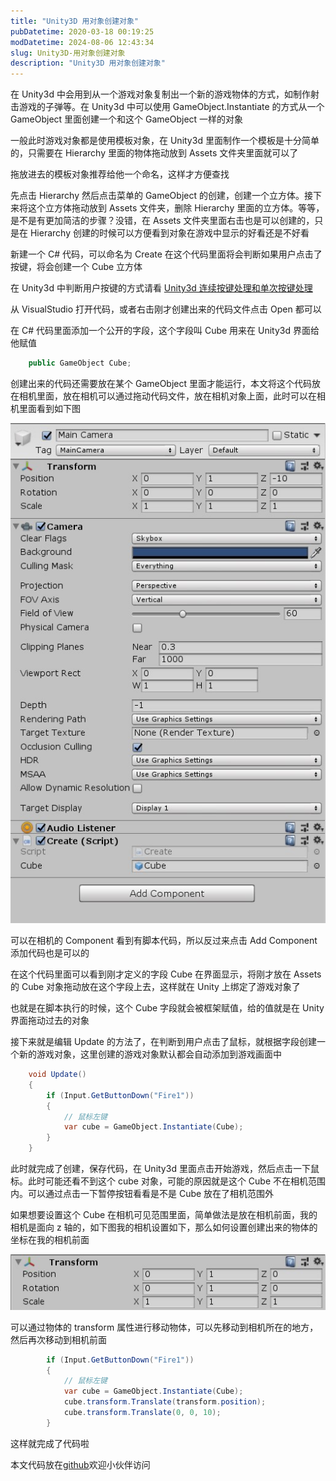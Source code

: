 ```yaml
---
title: "Unity3D 用对象创建对象"
pubDatetime: 2020-03-18 00:19:25
modDatetime: 2024-08-06 12:43:34
slug: Unity3D-用对象创建对象
description: "Unity3D 用对象创建对象"
---
```





在 Unity3d 中会用到从一个游戏对象复制出一个新的游戏物体的方式，如制作射击游戏的子弹等。在 Unity3d 中可以使用 GameObject.Instantiate 的方式从一个 GameObject 里面创建一个和这个 GameObject 一样的对象

<!--more-->


<!-- CreateTime:2020/3/18 8:19:25 -->



一般此时游戏对象都是使用模板对象，在 Unity3d 里面制作一个模板是十分简单的，只需要在 Hierarchy 里面的物体拖动放到 Assets 文件夹里面就可以了

拖放进去的模板对象推荐给他一个命名，这样才方便查找

先点击 Hierarchy 然后点击菜单的 GameObject 的创建，创建一个立方体。接下来将这个立方体拖动放到 Assets 文件夹，删除 Hierarchy 里面的立方体。等等，是不是有更加简洁的步骤？没错，在 Assets 文件夹里面右击也是可以创建的，只是在 Hierarchy 创建的时候可以方便看到对象在游戏中显示的好看还是不好看

新建一个 C# 代码，可以命名为 Create 在这个代码里面将会判断如果用户点击了按键，将会创建一个 Cube 立方体

在 Unity3d 中判断用户按键的方式请看 [Unity3d 连续按键处理和单次按键处理](https://blog.lindexi.com/post/Unity3d-%E8%BF%9E%E7%BB%AD%E6%8C%89%E9%94%AE%E5%A4%84%E7%90%86%E5%92%8C%E5%8D%95%E6%AC%A1%E6%8C%89%E9%94%AE%E5%A4%84%E7%90%86.html)

从 VisualStudio 打开代码，或者右击刚才创建出来的代码文件点击 Open 都可以

在 C# 代码里面添加一个公开的字段，这个字段叫 Cube 用来在 Unity3d 界面给他赋值

```csharp
    public GameObject Cube;
```

创建出来的代码还需要放在某个 GameObject 里面才能运行，本文将这个代码放在相机里面，放在相机可以通过拖动代码文件，放在相机对象上面，此时可以在相机里面看到如下图

<!-- ![](images/img-Unity3D 用对象创建对象0.png) -->

![](images/img-modify-c42db2ff2ecc507c8f51285c8560d229.jpg)

可以在相机的 Component 看到有脚本代码，所以反过来点击 Add Component 添加代码也是可以的

在这个代码里面可以看到刚才定义的字段 Cube 在界面显示，将刚才放在 Assets 的 Cube 对象拖动放在这个字段上去，这样就在 Unity 上绑定了游戏对象了

也就是在脚本执行的时候，这个 Cube 字段就会被框架赋值，给的值就是在 Unity 界面拖动过去的对象

接下来就是编辑 Update 的方法了，在判断到用户点击了鼠标，就根据字段创建一个新的游戏对象，这里创建的游戏对象默认都会自动添加到游戏画面中

```csharp
    void Update()
    {
        if (Input.GetButtonDown("Fire1"))
        {
            // 鼠标左键
            var cube = GameObject.Instantiate(Cube);
        }
    }
```

此时就完成了创建，保存代码，在 Unity3d 里面点击开始游戏，然后点击一下鼠标。此时可能还看不到这个 cube 对象，可能的原因就是这个 Cube 不在相机范围内。可以通过点击一下暂停按钮看看是不是 Cube 放在了相机范围外

如果想要设置这个 Cube 在相机可见范围里面，简单做法是放在相机前面，我的相机是面向 z 轴的，如下图我的相机设置如下，那么如何设置创建出来的物体的坐标在我的相机前面

<!-- ![](images/img-Unity3D 用对象创建对象1.png) -->

![](images/img-modify-5f9fcae8fc45ed229d100695d3d863b7.jpg)

可以通过物体的 transform 属性进行移动物体，可以先移动到相机所在的地方，然后再次移动到相机前面

```csharp
        if (Input.GetButtonDown("Fire1"))
        {
            // 鼠标左键
            var cube = GameObject.Instantiate(Cube);
            cube.transform.Translate(transform.position);
            cube.transform.Translate(0, 0, 10);
        }
```

这样就完成了代码啦

本文代码放在[github](https://github.com/lindexi/lindexi_gd/tree/eac5d4aa2b48dc9322d97e6f676937af1017f205/unity/BeanairnalkeDayhojafayhe)欢迎小伙伴访问

